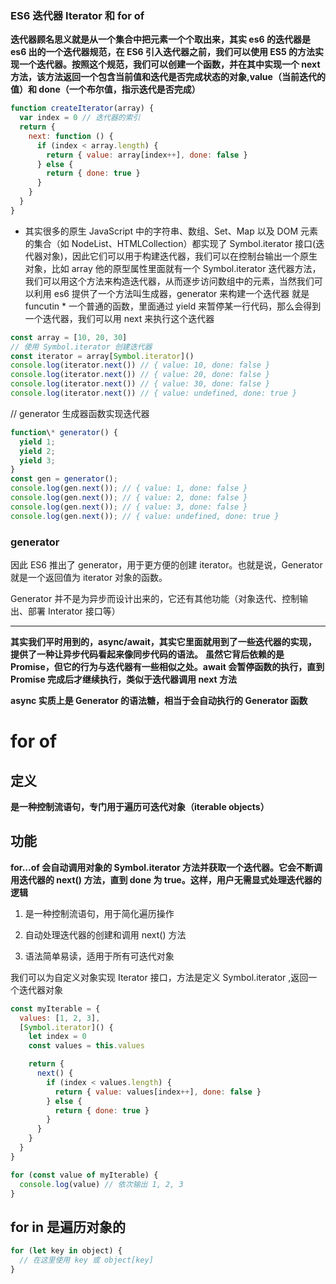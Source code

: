 ### ES6 迭代器 Iterator 和 for of

**迭代器顾名思义就是从一个集合中把元素一个个取出来，其实 es6 的迭代器是 es6 出的一个迭代器规范，在 ES6 引入迭代器之前，我们可以使用 ES5 的方法实现一个迭代器。按照这个规范，我们可以创建一个函数，并在其中实现一个 next 方法，该方法返回一个包含当前值和迭代是否完成状态的对象,value（当前迭代的值）和 done（一个布尔值，指示迭代是否完成）**

```js
function createIterator(array) {
  var index = 0 // 迭代器的索引
  return {
    next: function () {
      if (index < array.length) {
        return { value: array[index++], done: false }
      } else {
        return { done: true }
      }
    }
  }
}
```

- 其实很多的原生 JavaScript 中的字符串、数组、Set、Map 以及 DOM 元素的集合（如 NodeList、HTMLCollection）都实现了 Symbol.iterator 接口(迭代器对象)，因此它们可以用于构建迭代器，我们可以在控制台输出一个原生对象，比如 array 他的原型属性里面就有一个 Symbol.iterator 迭代器方法，我们可以用这个方法来构造迭代器，从而逐步访问数组中的元素，当然我们可以利用 es6 提供了一个方法叫生成器，generator 来构建一个迭代器 就是 funcutin \* 一个普通的函数，里面通过 yield 来暂停某一行代码，那么会得到一个迭代器，我们可以用 next 来执行这个迭代器

```js
const array = [10, 20, 30]
// 使用 Symbol.iterator 创建迭代器
const iterator = array[Symbol.iterator]()
console.log(iterator.next()) // { value: 10, done: false }
console.log(iterator.next()) // { value: 20, done: false }
console.log(iterator.next()) // { value: 30, done: false }
console.log(iterator.next()) // { value: undefined, done: true }
```

// generator 生成器函数实现迭代器

```js
function\* generator() {
  yield 1;
  yield 2;
  yield 3;
}
const gen = generator();
console.log(gen.next()); // { value: 1, done: false }
console.log(gen.next()); // { value: 2, done: false }
console.log(gen.next()); // { value: 3, done: false }
console.log(gen.next()); // { value: undefined, done: true }

```

### generator

因此 ES6 推出了 generator，用于更方便的创建 iterator。也就是说，Generator 就是一个返回值为 iterator 对象的函数。

Generator 并不是为异步而设计出来的，它还有其他功能（对象迭代、控制输出、部署 Interator 接口等）

---

**其实我们平时用到的，async/await，其实它里面就用到了一些迭代器的实现， 提供了一种让异步代码看起来像同步代码的语法。**
**虽然它背后依赖的是 Promise，但它的行为与迭代器有一些相似之处。await 会暂停函数的执行，直到 Promise 完成后才继续执行，类似于迭代器调用 next 方法**

**async 实质上是 Generator 的语法糖，相当于会自动执行的 Generator 函数**

# for of

## 定义

**是一种控制流语句，专门用于遍历可迭代对象（iterable objects）**

## 功能

**for...of 会自动调用对象的 Symbol.iterator 方法并获取一个迭代器。它会不断调用迭代器的 next() 方法，直到 done 为 true。这样，用户无需显式处理迭代器的逻辑**

1. 是一种控制流语句，用于简化遍历操作

2. 自动处理迭代器的创建和调用 next() 方法

3. 语法简单易读，适用于所有可迭代对象

我们可以为自定义对象实现 Iterator 接口，方法是定义 Symbol.iterator ,返回一个迭代器对象

```js
const myIterable = {
  values: [1, 2, 3],
  [Symbol.iterator]() {
    let index = 0
    const values = this.values

    return {
      next() {
        if (index < values.length) {
          return { value: values[index++], done: false }
        } else {
          return { done: true }
        }
      }
    }
  }
}

for (const value of myIterable) {
  console.log(value) // 依次输出 1, 2, 3
}
```

## for in 是遍历对象的

```js
for (let key in object) {
  // 在这里使用 key 或 object[key]
}
```